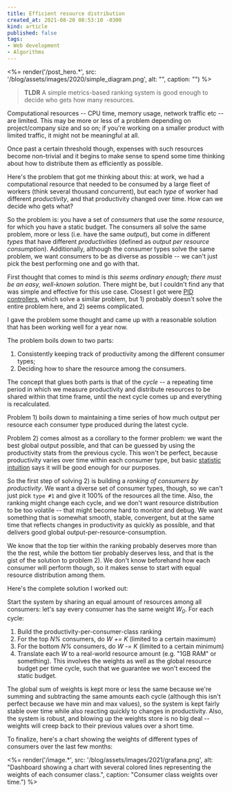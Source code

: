 ```yaml
---
title: Efficient resource distribution
created_at: 2021-08-20 08:53:10 -0300
kind: article
published: false
tags:
- Web development
- Algorithms
---
```


<%= render('/post_hero.*', src: '/blog/assets/images/2020/simple_diagram.png', alt: "", caption: "") %>

>**TLDR** A simple metrics-based ranking system is good enough to decide who gets how many resources.

Computational resources -- CPU time, memory usage, network traffic etc -- are limited. This may be more or less of a problem depending on project/company size and so on; if you're working on a smaller product with limited traffic, it might not be meaningful at all.

Once past a certain threshold though, expenses with such resources become non-trivial and it begins to make sense to spend some time thinking about how to distribute them as efficiently as possible.

Here's the problem that got me thinking about this: at work, we had a computational resource that needed to be consumed by a large fleet of workers (think several thousand concurrent), but each _type_ of worker had different _productivity_, and that productivity changed over time. How can we decide who gets what?

<!-- more -->

So the problem is: you have a set of _consumers_ that use the _same resource_, for which you have a static budget. The consumers all solve the same problem, more or less (i.e. have the same _output_), but come in different _types_ that have different _productivities_ (defined as _output per resource consumption_). Additionally, although the consumer types solve the same problem, we want consumers to be as diverse as possible -- we can't just pick the best performing one and go with that.

First thought that comes to mind is _this seems ordinary enough; there must be an easy, well-known solution_. There might be, but I couldn't find any that was simple and effective for this use case. Closest I got were [PID controllers](https://www.wikiwand.com/en/PID_controller), which solve a similar problem, but 1) probably doesn't solve the entire problem here, and 2) seems complicated.

I gave the problem some thought and came up with a reasonable solution that has been working well for a year now.

The problem boils down to two parts:
1) Consistently keeping track of productivity among the different consumer types;
2) Deciding how to share the resource among the consumers.

The concept that glues both parts is that of the _cycle_ -- a repeating time period in which we measure productivity and distribute resources to be shared within that time frame, until the next cycle comes up and everything is recalculated.

Problem 1) boils down to maintaining a time series of how much output per resource each consumer type produced during the latest cycle.

Problem 2) comes almost as a corollary to the former problem: we want the best global output possible, and that can be guessed by using the productivity stats from the previous cycle. This won't be perfect, because productivity varies over time within each consumer type, but basic [statistic intuition](https://www.wikiwand.com/en/Volatility_clustering) says it will be good enough for our purposes.

So the first step of solving 2) is building a _ranking of consumers by productivity_. We want a diverse set of consumer types, though, so we can't just pick `type #1` and give it 100% of the resources all the time. Also, the ranking might change each cycle, and we don't want resource distribution to be too volatile -- that might become hard to monitor and debug. We want something that is somewhat smooth, stable, convergent, but at the same time that reflects changes in productivity as quickly as possible, and that delivers good global output-per-resource-consumption.

We know that the top tier within the ranking probably deserves more than the the rest, while the bottom tier probably deserves less, and that is the gist of the solution to problem 2). We don't know beforehand how each consumer will perform though, so it makes sense to start with equal resource distribution among them.

Here's the complete solution I worked out:

Start the system by sharing an equal amount of resources among all consumers: let's say every consumer has the same weight _W<sub>0</sub>_.
For each cycle:
1. Build the productivity-per-consumer-class ranking
2. For the top _N%_ consumers, do _W += K_ (limited to a certain maximum)
3. For the bottom _N%_ consumers, do _W -= K_ (limited to a certain minimum)
4. Translate each _W_ to a real-world resource amount (e.g. "1GB RAM" or something). This involves the weights as well as the global resource budget per time cycle, such that we guarantee we won't exceed the static budget.

The global sum of weights is kept more or less the same because we're summing and subtracting the same amounts each cycle (although this isn't perfect because we have min and max values), so the system is kept fairly stable over time while also reacting quickly to changes in productivity. Also, the system is robust, and blowing up the weights store is no big deal -- weights will creep back to their previous values over a short time.

To finalize, here's a chart showing the weights of different types of consumers over the last few months:

<%= render('/image.*', src: '/blog/assets/images/2021/grafana.png', alt: "Dashboard showing a chart with several colored lines representing the weights of each consumer class.", caption: "Consumer class weights over time.") %>
